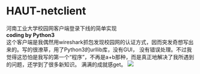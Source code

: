 # HAUT-netclient
河南工业大学校园网客户端登录下线的简单实现<br>
<b>coding by Python3</b><br>
这个客户端是我偶然用wireshark抓包发现校园网的认证方式，因而突发奇想写出来的。写的很潦草，用了Python3的urllib库，没有GUI，
没有错误处理。不过我觉得这恐怕是我写的第一个“程序”，不再是a+b那种，而是真正地解决了我所遇到的问题，还学到了很多新知识。
满满的成就感get。
<img src="http://o7qfgjerb.bkt.clouddn.com/QQ%E5%9B%BE%E7%89%8720160831232711.png"></img>
